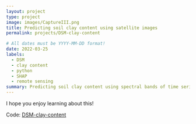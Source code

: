 ```yaml
---
layout: project
type: project
image: images/CaptureIII.png
title: Predicting soil clay content using satellite images
permalink: projects/DSM-clay-content

# All dates must be YYYY-MM-DD format!
date: 2022-03-25
labels:
  - DSM
  - clay content
  - python
  - SHAP
  - remote sensing
summary: Predicting soil clay content using spectral bands of time series images (Landsat) in python.
---
```





I hope you enjoy learning about this!  



Code: <a href="https://github.com/neli12/DSM-clay-content"><i class="large github icon"></i>DSM-clay-content</a>


